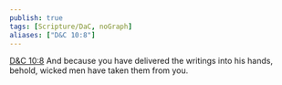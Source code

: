 ```yaml
---
publish: true
tags: [Scripture/DaC, noGraph]
aliases: ["D&C 10:8"]
---
```

[D&C 10:8](https://churchofjesuschrist.org/study/scriptures/dc-testament/dc/10?lang=eng&id=p8#p8) And because you have delivered the writings into his hands, behold, wicked men have taken them from you.
